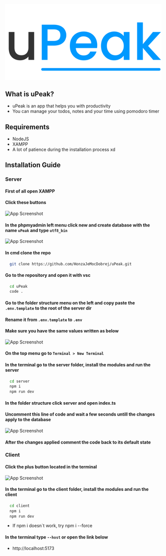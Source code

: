
![Logo](https://raw.githubusercontent.com/HonzaJeMocDobrej/uPeak/35f10de1c85f90bd0a145d72bfc4744d5237bdb8/client/src/assets/icons/uPeakWhole.svg)

## What is uPeak?

- uPeak is an app that helps you with productivity
- You can manage your todos, notes and your time using pomodoro timer

## Requirements
- NodeJS
- XAMPP
- A lot of patience during the installation process xd

## Installation Guide
### Server
#### First of all open XAMPP
#### Click these buttons
![App Screenshot](https://i.ibb.co/D1HbwRs/Xampp-snippet.png)
#### In the phpmyadmin left menu click new and create database with the name `uPeak` and type `utf8_bin`
![App Screenshot](https://i.ibb.co/9c4Cb57/Xampp-snippet2.png)

#### In cmd clone the repo
```bash
  git clone https://github.com/HonzaJeMocDobrej/uPeak.git
```
#### Go to the repository and open it with vsc 
```bash
  cd uPeak
  code .
```
#### Go to the folder structure menu on the left and copy paste the `.env.template` to the root of the server dir
#### Rename it from `.env.template` to `.env`
#### Make sure you have the same values written as below
![App Screenshot](https://i.ibb.co/cQKSRdr/xampp-screenshot.png)
#### On the top menu go to `Terminal > New Terminal`
#### In the terminal go to the server folder, install the modules and run the server
```bash
  cd server
  npm i
  npm run dev
```
#### In the folder structure click server and open index.ts
#### Uncomment this line of code and wait a few seconds untill the changes apply to the database
![App Screenshot](https://i.ibb.co/PQTx8D5/vsc-snippet.png)
#### After the changes applied comment the code back to its default state
### Client
#### Click the plus button located in the terminal
![App Screenshot](https://i.ibb.co/QjXVtVY/u-Peak-snippet.jpg)
#### In the terminal go to the client folder, install the modules and run the client
```bash
  cd client
  npm i
  npm run dev
```
- If npm i doesn`t work, try npm i --force
#### In the terminal type `--host` or open the link below
- http://localhost:5173

